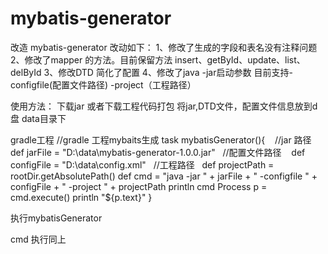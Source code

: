 # mybatis-generator
改造 mybatis-generator 
改动如下：
1、修改了生成的字段和表名没有注释问题
2、修改了mapper 的方法。目前保留方法 insert、getById、update、list、delById
3、修改DTD 简化了配置
4、修改了java -jar启动参数 目前支持-configfile(配置文件路径) -project（工程路径）

使用方法：
下载jar 或者下载工程代码打包
将jar,DTD文件，配置文件信息放到d盘 data目录下

gradle工程
//gradle 工程mybaits生成
task mybatisGenerator(){
    //jar 路径
    def jarFile = "D:\\data\\mybatis-generator-1.0.0.jar"
    //配置文件路径
    def configFile = "D:\\data\\config.xml"
    //工程路径
    def projectPath = rootDir.getAbsolutePath()
    def cmd = "java -jar " + jarFile + " -configfile " + configFile + " -project " + projectPath
    println cmd
    Process p = cmd.execute()
    println "${p.text}"
}

执行mybatisGenerator

cmd 执行同上
